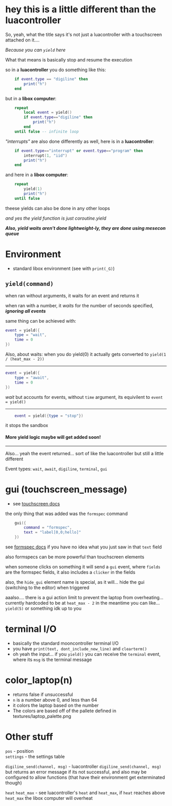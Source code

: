 # hey this is a little different than the luacontroller

So, yeah, what the title says it's not just a luacontroller with a touchscreen attached on it....

*Because you can `yield` here*

What that means is basically stop and resume the execution

so in a **luacontroller** you do something like this:

```lua
    if event.type == "digiline" then
        print("h")
    end
```

but in a **libox computer**:
```lua
    repeat
        local event = yield()
        if event.type=="digiline" then
            print("h")
        end
    until false -- infinite loop
```


*"interrupts"* are also done differently as well, here is in a **luacontroller**:

```lua
    if event.type=="interrupt" or event.type=="program" then
        interrupt(1, "iid")
        print("h")
    end
```

and here in a **libox computer**:

```lua
    repeat
        yield(1)
        print("h")
    until false
```

theese yields can also be done in any other loops

*and yes the yield function is just coroutine.yield*

***Also, yield waits aren't done lightweight-ly, they are done using mesecon queue***

# Environment
- standard libox environment (see with `print(_G)`)

## `yield(command)`
when ran without arguments, it waits for an event and returns it

when ran with a number, it *waits* for the number of seconds specified, ***ignoring all events***

same thing can be achieved with:
```lua
event = yield({
    type = "wait",
    time = 0
})
```


Also, about waits: when you do yield(0) it actually gets converted to `yield(1 / (heat_max - 2))`

<hr>

```lua
event = yield({
    type = "await",
    time = 0
})
```
*wait* but accounts for events, without `time` argument, its equivilent to `event = yield()`
<hr>

```lua
    event = yield({type = "stop"})
```
it stops the sandbox

#### More yield logic maybe will get added soon!

<hr>

Also... yeah the event returned...
sort of like the luacontroller but still a little different

Event types: `wait`, `await`, `digiline`, `terminal`, `gui`

# gui (touchscreen_message)
- see [touchscreen docs](https://github.com/mt-mods/digistuff/blob/master/docs/touchscreen.md)

the only thing that was added was the `formspec` command
```lua
    gui({
        command = "formspec",
        text = "label[0,0;hello]"
    })
```
see [formspec docs](https://api.minetest.net/formspec/) if you have no idea what you just saw in that `text` field  

also formspecs can be more powerful than touchscreen elements

when someone clicks on something it will send a `gui` event, where `fields` are the formspec fields, it also includes a `clicker` in the fields

also, the `hide_gui` element name is special, as it will... hide the gui (switching to the editor) when triggered  

aaalso.... there is a gui action limit to prevent the laptop from overheating... currently hardcoded to be at `heat_max - 2`
in the meantime you can like... `yield(5)` or something idk up to you

# terminal I/O
- basically the standard mooncontroller terminal I/O
- you have `print(text, dont_include_new_line)` and `clearterm()`
- oh yeah the input... if you `yield()` you can receive the `terminal` event, where its `msg` is the terminal message

# color_laptop(n)
- returns false if unsuccessful
- `n` is a number above 0, and less than 64
- it colors the laptop based on the number
- The colors are based off of the pallete defined in textures/laptop_palette.png 
# Other stuff
`pos` - position  
`settings` - the settings table  

`digiline_send(channel, msg)` - luacontroller `digiline_send(channel, msg)` but returns an error message if its not successful, and also may be configured to allow functions (that have their environment get exterminated though)  

`heat` `heat_max` - see luacontroller's `heat` and `heat_max`, if `heat` reaches above `heat_max` the libox computer will overheat
